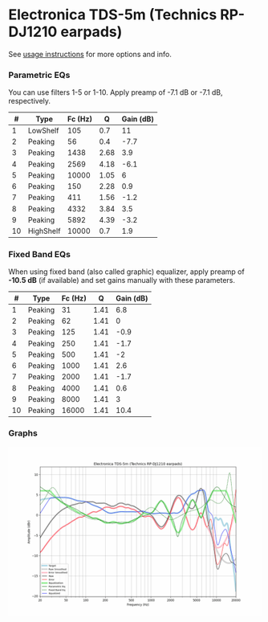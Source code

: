 # Electronica TDS-5m (Technics RP-DJ1210 earpads)
See [usage instructions](https://github.com/jaakkopasanen/AutoEq#usage) for more options and info.

### Parametric EQs
You can use filters 1-5 or 1-10. Apply preamp of -7.1 dB or -7.1 dB, respectively.

|   # | Type      |   Fc (Hz) |    Q |   Gain (dB) |
|-----|-----------|-----------|------|-------------|
|   1 | LowShelf  |       105 | 0.7  |        11   |
|   2 | Peaking   |        56 | 0.4  |        -7.7 |
|   3 | Peaking   |      1438 | 2.68 |         3.9 |
|   4 | Peaking   |      2569 | 4.18 |        -6.1 |
|   5 | Peaking   |     10000 | 1.05 |         6   |
|   6 | Peaking   |       150 | 2.28 |         0.9 |
|   7 | Peaking   |       411 | 1.56 |        -1.2 |
|   8 | Peaking   |      4332 | 3.84 |         3.5 |
|   9 | Peaking   |      5892 | 4.39 |        -3.2 |
|  10 | HighShelf |     10000 | 0.7  |         1.9 |

### Fixed Band EQs
When using fixed band (also called graphic) equalizer, apply preamp of **-10.5 dB** (if available) and set gains manually with these parameters.

|   # | Type    |   Fc (Hz) |    Q |   Gain (dB) |
|-----|---------|-----------|------|-------------|
|   1 | Peaking |        31 | 1.41 |         6.8 |
|   2 | Peaking |        62 | 1.41 |         0   |
|   3 | Peaking |       125 | 1.41 |        -0.9 |
|   4 | Peaking |       250 | 1.41 |        -1.7 |
|   5 | Peaking |       500 | 1.41 |        -2   |
|   6 | Peaking |      1000 | 1.41 |         2.6 |
|   7 | Peaking |      2000 | 1.41 |        -1.7 |
|   8 | Peaking |      4000 | 1.41 |         0.6 |
|   9 | Peaking |      8000 | 1.41 |         3   |
|  10 | Peaking |     16000 | 1.41 |        10.4 |

### Graphs
![](./Electronica%20TDS-5m%20(Technics%20RP-DJ1210%20earpads).png)
